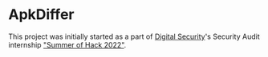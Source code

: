 # ApkDiffer
This project was initially started as a part of [Digital Security](https://github.com/DSecurity)'s Security Audit internship ["Summer of Hack 2022"](https://dsec.ru/about/vacancies/#internship).
